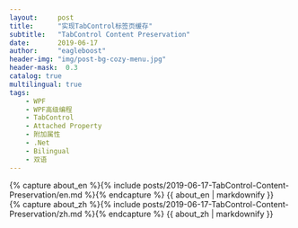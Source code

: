 ```yaml
---
layout:     post
title:      "实现TabControl标签页缓存"
subtitle:   "TabControl Content Preservation"
date:       2019-06-17
author:     "eagleboost"
header-img: "img/post-bg-cozy-menu.jpg"
header-mask:  0.3
catalog: true
multilingual: true
tags:
    - WPF
    - WPF高级编程
    - TabControl
    - Attached Property
    - 附加属性
    - .Net
    - Bilingual
    - 双语
---
```



<!-- English Version -->
<div class="en post-container">
    {% capture about_en %}{% include posts/2019-06-17-TabControl-Content-Preservation/en.md %}{% endcapture %}
    {{ about_en | markdownify }}
</div>

<!-- Chinese Version -->
<div class="zh post-container">
    {% capture about_zh %}{% include posts/2019-06-17-TabControl-Content-Preservation/zh.md %}{% endcapture %}
    {{ about_zh | markdownify }}
</div>